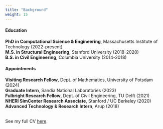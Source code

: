 ```yaml
---
title: "Background"
weight: 15
---
```



#### Education

**PhD in Computational Science & Engineering**, Massachusetts Institute of Technology (2022-present)  
**M.S. in Structural Engineering**, Stanford University (2018-2020)  
**B.S. in Civil Engineering**, Columbia University (2014-2018)

#### Appointments

**Visiting Research Fellow**, Dept. of Mathematics, University of Potsdam (2024)  
**Graduate Intern**, Sandia National Laboratories (2023)  
**Fulbright Research Fellow**, Dept. of Civil Engineering, TU Delft (2021)  
**NHERI SimCenter Research Associate**, Stanford / UC Berkeley (2020)  
**Advanced Technology & Research Intern**, Arup (2018)  

\
See my full CV [here](https://www.dropbox.com/s/7k0tuuge9fvbrsj/zou_joanna_cv.pdf?dl=0).
